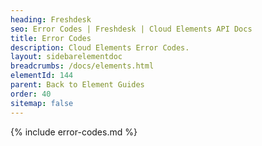 ```yaml
---
heading: Freshdesk
seo: Error Codes | Freshdesk | Cloud Elements API Docs
title: Error Codes
description: Cloud Elements Error Codes.
layout: sidebarelementdoc
breadcrumbs: /docs/elements.html
elementId: 144
parent: Back to Element Guides
order: 40
sitemap: false
---
```


{% include error-codes.md %}
